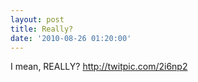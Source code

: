 ```yaml
---
layout: post
title: Really?
date: '2010-08-26 01:20:00'
---
```



I mean, REALLY? http://twitpic.com/2i6np2


